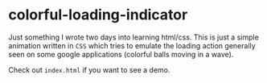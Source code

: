 # colorful-loading-indicator

Just something I wrote two days into learning html/css. This is just a simple animation written in `CSS` which tries to emulate the loading action generally seen on some google applications (colorful balls moving in a wave).

Check out `index.html` if you want to see a demo.
